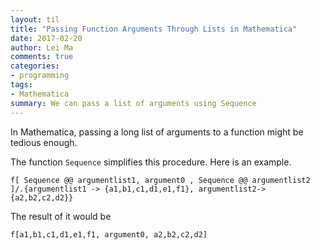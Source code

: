 ```yaml
---
layout: til
title: "Passing Function Arguments Through Lists in Mathematica"
date: 2017-02-20
author: Lei Ma
comments: true
categories:
- programming
tags:
- Mathematica
summary: We can pass a list of arguments using Sequence
---
```



In Mathematica, passing a long list of arguments to a function might be tedious enough.

The function `Sequence` simplifies this procedure. Here is an example.

```
f[ Sequence @@ argumentlist1, argument0 , Sequence @@ argumentlist2 ]/.{argumentlist1 -> {a1,b1,c1,d1,e1,f1}, argumentlist2-> {a2,b2,c2,d2}}
```

The result of it would be

```
f[a1,b1,c1,d1,e1,f1, argument0, a2,b2,c2,d2]
```
